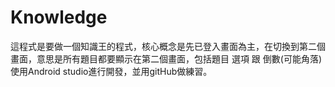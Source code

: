 # Knowledge
  這程式是要做一個知識王的程式，核心概念是先已登入畫面為主，在切換到第二個畫面，意思是所有題目都要顯示在第二個畫面，包括題目 選項 跟 倒數(可能角落)
  使用Android studio進行開發，並用gitHub做練習。
